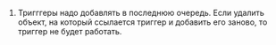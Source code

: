 1. Тригггеры надо добавлять в последнюю очередь. Если удалить объект, на который ссылается триггер и добавить его заново, то триггер не будет работать.